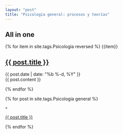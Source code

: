 ```yaml
---
layout: "post"
title: "Psicología general: procesos y teorías"
---
```



## All in one


{% for item in site.tags.Psicologia reversed %} {{item}} 



<article class='post'>
  <h1 class='post-title'>
    <a href="{{ site.path }}{{ post.url }}">
      {{ post.title }}
    </a>
  </h1>
  <div class="post-date">{{ post.date | date: "%b %-d, %Y" }}</div>
  {{ post.content }}
</article>



{% endfor %}






{% for post in site.tags.Psicologia general %}

<div>
  
    »
  <span class='post-title'>
    <a href="{{ site.path }}{{ post.url }}">{{ post.title }}</a>
  </span>
</div>

{% endfor %}
